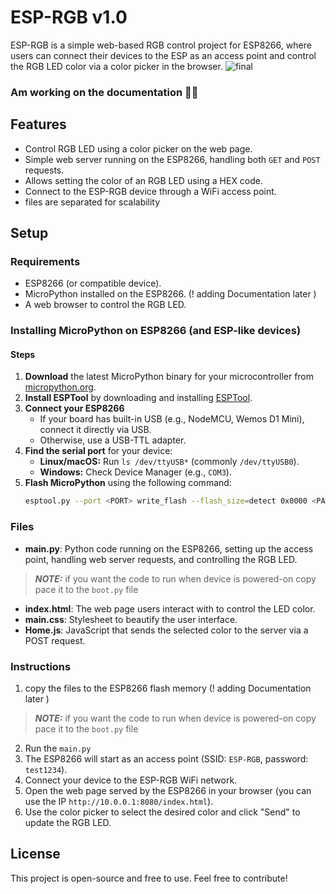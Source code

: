 # ESP-RGB v1.0

ESP-RGB is a simple web-based RGB control project for ESP8266, where users can connect their devices to the ESP as an access point and control the RGB LED color via a color picker in the browser. 
![final](https://github.com/user-attachments/assets/058859eb-cf8f-4d8d-b005-ee9d063cbd14)

### Am working on the documentation 📄✨


## Features
- Control RGB LED using a color picker on the web page.
- Simple web server running on the ESP8266, handling both `GET` and `POST` requests.
- Allows setting the color of an RGB LED using a HEX code.
- Connect to the ESP-RGB device through a WiFi access point.
- files are separated for scalability

## Setup

### Requirements
- ESP8266 (or compatible device).
- MicroPython installed on the ESP8266. (! adding Documentation later )
- A web browser to control the RGB LED.

### Installing MicroPython on ESP8266 (and ESP-like devices)

#### Steps

1. **Download** the latest MicroPython binary for your microcontroller from [micropython.org](https://micropython.org/download).
2. **Install ESPTool** by downloading and installing [ESPTool](https://github.com/espressif/esptool).
3. **Connect your ESP8266**  
   - If your board has built-in USB (e.g., NodeMCU, Wemos D1 Mini), connect it directly via USB.  
   - Otherwise, use a USB-TTL adapter.  
4. **Find the serial port** for your device:  
   - **Linux/macOS:** Run `ls /dev/ttyUSB*` (commonly `/dev/ttyUSB0`).  
   - **Windows:** Check Device Manager (e.g., `COM3`).  
5. **Flash MicroPython** using the following command:  
   ```sh
   esptool.py --port <PORT> write_flash --flash_size=detect 0x0000 <PATH_TO_MICROPYTHON_BINARY>


### Files
- **main.py**: Python code running on the ESP8266, setting up the access point, handling web server requests, and controlling the RGB LED. 
> **_NOTE:_**  if you want the code to run when device is powered-on copy pace it to the `boot.py` file  
- **index.html**: The web page users interact with to control the LED color.
- **main.css**: Stylesheet to beautify the user interface.
- **Home.js**: JavaScript that sends the selected color to the server via a POST request.

### Instructions

1. copy the files to the ESP8266 flash memory (! adding Documentation later )
> **_NOTE:_**  if you want the code to run when device is powered-on copy pace it to the `boot.py` file  
2. Run the `main.py` 
3. The ESP8266 will start as an access point (SSID: `ESP-RGB`, password: `test1234`).
4. Connect your device to the ESP-RGB WiFi network.
5. Open the web page served by the ESP8266 in your browser (you can use the IP `http://10.0.0.1:8080/index.html`).
6. Use the color picker to select the desired color and click "Send" to update the RGB LED.

## License
This project is open-source and free to use. Feel free to contribute!


